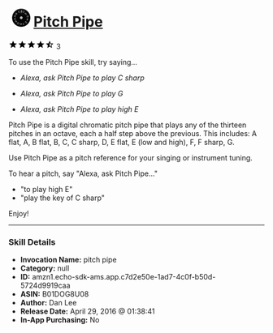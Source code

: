 # &nbsp;<img src="skill_icon" alt="Pitch Pipe icon" width="36"> [Pitch Pipe](http://alexa.amazon.com/#skills/amzn1.echo-sdk-ams.app.c7d2e50e-1ad7-4c0f-b50d-5724d9919caa)
![4.8 stars](../../images/ic_star_black_18dp_1x.png)![4.8 stars](../../images/ic_star_black_18dp_1x.png)![4.8 stars](../../images/ic_star_black_18dp_1x.png)![4.8 stars](../../images/ic_star_black_18dp_1x.png)![4.8 stars](../../images/ic_star_half_black_18dp_1x.png) 3

To use the Pitch Pipe skill, try saying...

* *Alexa, ask Pitch Pipe to play C sharp*

* *Alexa, ask Pitch Pipe to play G*

* *Alexa, ask Pitch Pipe to play high E*

Pitch Pipe is a digital chromatic pitch pipe that plays any of the thirteen pitches in an octave, each a half step above the previous. This includes: A flat, A, B flat, B, C, C sharp, D, E flat, E (low and high), F, F sharp, G. 

Use Pitch Pipe as a pitch reference for your singing or instrument tuning. 

To hear a pitch, say "Alexa, ask Pitch Pipe..."

- "to play high E"
- "play the key of C sharp"

Enjoy!

***

### Skill Details

* **Invocation Name:** pitch pipe
* **Category:** null
* **ID:** amzn1.echo-sdk-ams.app.c7d2e50e-1ad7-4c0f-b50d-5724d9919caa
* **ASIN:** B01DOG8U08
* **Author:** Dan Lee
* **Release Date:** April 29, 2016 @ 01:38:41
* **In-App Purchasing:** No
